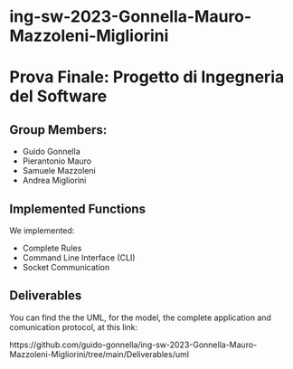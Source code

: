 # ing-sw-2023-Gonnella-Mauro-Mazzoleni-Migliorini
<h1>Prova Finale: Progetto di Ingegneria del Software</h1>

<h2>Group Members:</h2>
<ul>
  <li>Guido Gonnella</li>
  <li>Pierantonio Mauro</li>
  <li>Samuele Mazzoleni</li>
  <li>Andrea Migliorini</li>
</ul>

<h2>Implemented Functions</h2>

<p>
  We implemented: 
  <ul>
    <li>Complete Rules</li>
    <li>Command Line Interface (CLI)</li>
    <li>Socket Communication</li>
  </ul>
</p>

<h2>Deliverables</h2>
<p>You can find the the UML, for the model, the complete application and comunication protocol, at this link:</p> https://github.com/guido-gonnella/ing-sw-2023-Gonnella-Mauro-Mazzoleni-Migliorini/tree/main/Deliverables/uml
